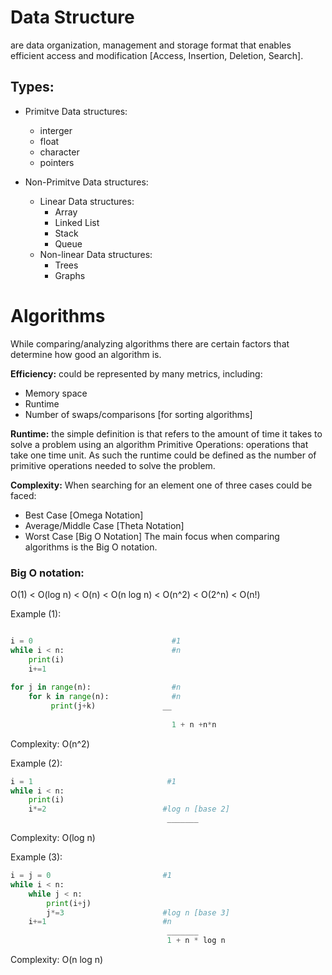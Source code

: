 # Data Structure
are data organization, management and storage format that enables efficient access and modification [Access, Insertion, Deletion, Search].

## Types:
- Primitve Data structures:
  - interger
  - float
  - character
  - pointers

- Non-Primitve Data structures:
  - Linear Data structures:
    - Array
    - Linked List
    - Stack
    - Queue
  - Non-linear Data structures:
    - Trees
    - Graphs

# Algorithms
While comparing/analyzing algorithms there are certain factors that determine how good an algorithm is.

**Efficiency:** could be represented by many metrics, including:
- Memory space
- Runtime
- Number of swaps/comparisons [for sorting algorithms]

**Runtime:** the simple definition is that refers to the amount of time it takes to solve a problem using an algorithm
  Primitive Operations: operations that take one time unit.
  As such the runtime could be defined as the number of primitive operations needed to solve the problem.

**Complexity:**
When searching for an element one of three cases could be faced: 
  - Best Case [Omega Notation]
  - Average/Middle Case [Theta Notation]
  - Worst Case [Big O Notation]
The main focus when comparing algorithms is the Big O notation.

### Big O notation:
O(1) < O(log n) < O(n) < O(n log n) < O(n^2) < O(2^n) < O(n!)

Example (1):
```python

i = 0                               #1
while i < n:                        #n
    print(i)                        
    i+=1
            
for j in range(n):                  #n
    for k in range(n):              #n
         print(j+k)               __
            
                                    1 + n +n*n
```                                    
Complexity: O(n^2)

Example (2):
```python
i = 1                              #1
while i < n:                        
    print(i)
    i*=2                          #log n [base 2]
                                   _______
```                             
Complexity: O(log n)
            
Example (3):
```python
i = j = 0                         #1
while i < n:                        
    while j < n:
        print(i+j)
        j*=3                      #log n [base 3]
    i+=1                          #n    
                                   _______
                                   1 + n * log n
```
Complexity: O(n log n)
